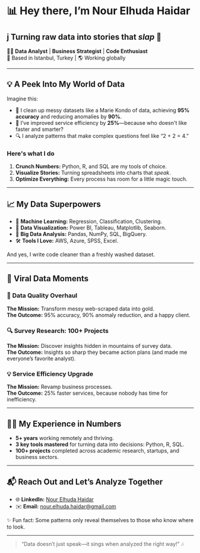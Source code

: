 # 📊 Hey there, I’m Nour Elhuda Haidar

## j **Turning raw data into stories that *slap* 🚀**  

👩‍💻 **Data Analyst** | **Business Strategist** | **Code Enthusiast**  
📍 Based in Istanbul, Turkey | 🌎 Working globally  

---

## 💡 A Peek Into My World of Data  

Imagine this:  

- 🧹 I clean up messy datasets like a Marie Kondo of data, achieving **95% accuracy** and reducing anomalies by **90%**.  
- 🚀 I’ve improved service efficiency by **25%**—because who doesn't like faster and smarter?  
- 🔍 I analyze patterns that make complex questions feel like “2 + 2 = 4.”  

### Here's what I do  

1. **Crunch Numbers:** Python, R, and SQL are my tools of choice.  
2. **Visualize Stories:** Turning spreadsheets into charts that *speak*.  
3. **Optimize Everything:** Every process has room for a little magic touch.  

---

## 📈 My Data Superpowers  

- 🧠 **Machine Learning:** Regression, Classification, Clustering.  
- 🎨 **Data Visualization:** Power BI, Tableau, Matplotlib, Seaborn.  
- 🔧 **Big Data Analysis:** Pandas, NumPy, SQL, BigQuery.  
- 🛠️ **Tools I Love:** AWS, Azure, SPSS, Excel.  

And yes, I write code cleaner than a freshly washed dataset.  

---

## 🌟 Viral Data Moments  

### 🚀 **Data Quality Overhaul**  

**The Mission:** Transform messy web-scraped data into gold.  
**The Outcome:** 95% accuracy, 90% anomaly reduction, and a happy client.  

### 🔍 **Survey Research: 100+ Projects**  

**The Mission:** Discover insights hidden in mountains of survey data.  
**The Outcome:** Insights so sharp they became action plans (and made me everyone’s favorite analyst).  

### 💡 **Service Efficiency Upgrade**  

**The Mission:** Revamp business processes.  
**The Outcome:** 25% faster services, because nobody has time for inefficiency.  

---

## 👩‍💼 My Experience in Numbers  

- **5+ years** working remotely and thriving.  
- **3 key tools mastered** for turning data into decisions: Python, R, SQL.  
- **100+ projects** completed across academic research, startups, and business sectors.  

---

## 📬 Reach Out and Let’s Analyze Together  

- 🌐 **LinkedIn:** [Nour Elhuda Haidar](https://www.linkedin.com/in/nourelhudahaidar/)  
- ✉️ **Email:** <nour.elhuda.haidar@gmail.com>  

✨ Fun fact: Some patterns only reveal themselves to those who know where to look.  

---

> “Data doesn’t just speak—it sings when analyzed the right way!” 🎶
